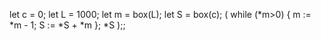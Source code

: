 let c = 0;
let L = 1000;
let m = box(L);
let S = box(c);
(
while (*m>0) {
    m := *m - 1;
    S := *S + *m
};
*S
);;
